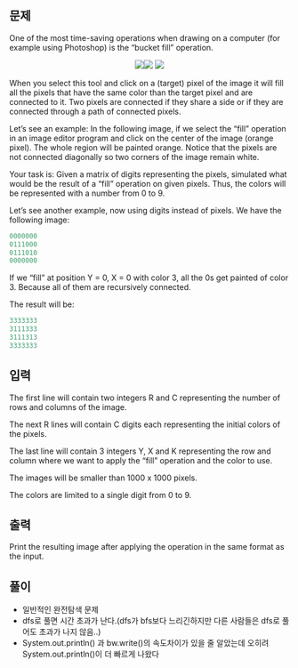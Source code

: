 ## 문제
One of the most time-saving operations when drawing on a computer (for example using Photoshop) is the “bucket fill”  operation. 
<p align="center"><img src = "https://onlinejudgeimages.s3-ap-northeast-1.amazonaws.com/problem/15240/1.gif"><img src = "https://onlinejudgeimages.s3-ap-northeast-1.amazonaws.com/problem/15240/2.png"> <img src = "https://onlinejudgeimages.s3-ap-northeast-1.amazonaws.com/problem/15240/3.png"></p>


When you select this tool and click on a (target) pixel of the image it will fill all the pixels that have the same color than the target pixel and are connected to it. Two pixels are connected if they share a side or if they are connected through a path of connected pixels.

Let’s see an example: In the following image, if we select the “fill” operation in an image editor program and click on the center of the image (orange pixel). The whole region will be painted orange. Notice that the pixels are not connected diagonally so two corners of the image remain white.

 

Your task is: Given a matrix of digits representing the pixels, simulated what would be the result of a “fill” operation on given pixels. Thus, the colors will be represented with a number from 0 to 9.

Let’s see another example, now using digits instead of pixels. We have the following image:
```java 
0000000
0111000
0111010
0000000
```
If we “fill” at position Y = 0, X = 0 with color 3, all the 0s get painted of color 3. Because all of them are recursively connected.

The result will be:

```java
3333333
3111333
3111313
3333333
```

## 입력
The first line will contain two integers R and C representing the number of rows and columns of the image.

The next R lines will contain C digits each representing the initial colors of the pixels.

The last line will contain 3 integers Y, X and K representing the row and column where we want to apply the “fill” operation and the color to use.

The images will be smaller than 1000 x 1000 pixels.

The colors are limited to a single digit from 0 to 9.

## 출력
Print the resulting image after applying the operation in the same format as the input.

## 풀이 
 - 일반적인 완전탐색 문제
 - dfs로 풀면 시간 초과가 난다.(dfs가 bfs보다 느리긴하지만 다른 사람들은 dfs로 풀어도 초과가 나지 않음..)
 - System.out.println() 과 bw.write()의 속도차이가 있을 줄 알았는데 오히려 System.out.println()이 더 빠르게 나왔다
